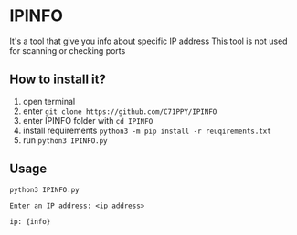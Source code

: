 # IPINFO
It's a tool that give you info about specific IP address
This tool is not used for scanning or checking ports

## How to install it?

1. open terminal
2. enter `git clone https://github.com/C71PPY/IPINFO`
3. enter IPINFO folder with `cd IPINFO`
4. install requirements `python3 -m pip install -r reuqirements.txt`
5. run `python3 IPINFO.py`

## Usage

```
python3 IPINFO.py

Enter an IP address: <ip address>

ip: {info}

```
